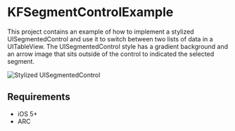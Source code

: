 KFSegmentControlExample
=======================

This project contains an example of how to implement a stylized UISegmentedControl and use it to switch between two lists
of data in a UITableView. The UISegmentedControl style has a gradient background and an arrow image that sits outside
of the control to indicated the selected segment.

![Stylized UISegmentedControl](http://www.kevin-ferrell.com/wp-content/uploads/2013/07/Post-7-Image-iPhone.png "Stylized UISegmentedControl")

Requirements
------------

+ iOS 5+
+ ARC
